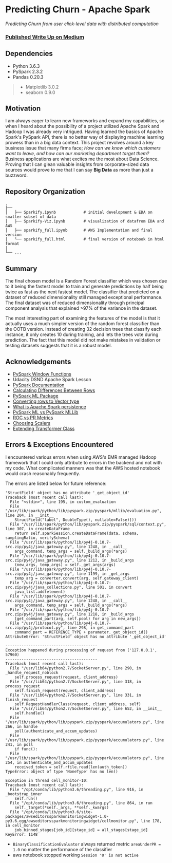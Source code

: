 # Predicting Churn - Apache Spark
*Predicting Churn from user click-level data with distributed computation*

### [Published Write Up on Medium](https://medium.com/@mati.kucz95/predicting-user-churn-apache-spark-8577d433ff8c)

## Dependencies
- Python 3.6.3
- PySpark 2.3.2
- Pandas 0.20.3
> - Matplotlib 3.0.2
> - seaborn 0.9.0

## Motivation
I am always eager to learn new frameworks and expand my capabilities, so when I heard about the possibility of a project utilized Apache Spark and Hadoop I was already very intrigued. Having learned the basics of Apache Spark's PySpark API, there is no better way of displaying machine learning prowess than in a big data context. This project revolves around a key business issue that many firms face; *How can we know which customers want to leave, and how can our marketing department target them?* 
Business applications are what excites me the most about Data Science. Proving that I can glean valuable insights from corporate-sized data sources would prove to me that I can say **Big Data** as more than just a buzzword.

## Repository Organization
   
    .
    ├── 
    │   ├── Sparkify.ipynb            # initial development & EDA on smaller subset of data
    │   ├── Sparkify-Viz.ipynb        # visualization of datafrom EDA and AWS
    │   ├── sparkify_full.ipynb       # AWS Implementation and final version
    │   └── sparkify_full.html        # final version of notebook in html format
    │  
    └── ...

## Summary
The final chosen model is a Random Forest classifier which was chosen due to it being the fastest model to train and generate predictions by half being twice as fast as the next fastest model. The classifier that predicted on a dataset of reduced dimensionality still managed exceptional performance. The final dataset was of reduced dimensionality through principal component analysis that explained >97% of the variance in the dataset.

The most interesting part of examining the features of the model is that it actually uses a much simpler version of the random forest classifier than the OOTB version. Instead of creating 32 decision trees that classify each instance, it only creates 10 during training, and lets the trees vote during prediction. The fact that this model did not make mistakes in validation or testing datasets suggests that it is a robust model.

## Acknowledgements
 - [PySpark Window Functions](https://databricks.com/blog/2015/07/15/introducing-window-functions-in-spark-sql.html)
 - Udacity DSND Apache Spark Lesson
 - [PySpark Documentation](https://spark.apache.org/docs/latest/api/python/index.html)
 - [Calculating Differences Between Rows](https://www.arundhaj.com/blog/calculate-difference-with-previous-row-in-pyspark.html)
 - [PySpark ML Package](http://spark.apache.org/docs/2.4.0/api/python/pyspark.ml.html)
 - [Converting rows to Vector type](https://stackoverflow.com/questions/46791302/pyspark-how-do-i-convert-rows-to-vectors)
 - [What is Apache Spark persistence](https://jaceklaskowski.gitbooks.io/mastering-apache-spark/spark-rdd-caching.html)
 - [PySpark ML vs PySpark MLLib](https://www.quora.com/Why-are-there-two-ML-implementations-in-Spark-ML-and-MLlib-and-what-are-their-different-features)
 - [ROC vs PR Metrics](https://www.kaggle.com/general/7517)
 - [Choosing Scalers](https://scikit-learn.org/stable/auto_examples/preprocessing/plot_all_scaling.html)
 - [Extending Transformer Class](https://stackoverflow.com/questions/32331848/create-a-custom-transformer-in-pyspark-ml)

## Errors & Exceptions Encountered
I encountered various errors when using AWS's EMR managed Hadoop framework that I could only attribute to errors in the backend and not with my code. What complicated manners was that the AWS hosted notebook would crash reasonably frequently.

The errors are listed below for future reference:
```
'StructField' object has no attribute '_get_object_id'
Traceback (most recent call last):
  File "<stdin>", line 195, in custom_evaluation
  File "/usr/lib/spark/python/lib/pyspark.zip/pyspark/mllib/evaluation.py", line 204, in __init__
    StructField("label", DoubleType(), nullable=False)]))
  File "/usr/lib/spark/python/lib/pyspark.zip/pyspark/sql/context.py", line 307, in createDataFrame
    return self.sparkSession.createDataFrame(data, schema, samplingRatio, verifySchema)
  File "/usr/lib/spark/python/lib/py4j-0.10.7-src.zip/py4j/java_gateway.py", line 1248, in __call__
    args_command, temp_args = self._build_args(*args)
  File "/usr/lib/spark/python/lib/py4j-0.10.7-src.zip/py4j/java_gateway.py", line 1212, in _build_args
    (new_args, temp_args) = self._get_args(args)
  File "/usr/lib/spark/python/lib/py4j-0.10.7-src.zip/py4j/java_gateway.py", line 1199, in _get_args
    temp_arg = converter.convert(arg, self.gateway_client)
  File "/usr/lib/spark/python/lib/py4j-0.10.7-src.zip/py4j/java_collections.py", line 501, in convert
    java_list.add(element)
  File "/usr/lib/spark/python/lib/py4j-0.10.7-src.zip/py4j/java_gateway.py", line 1248, in __call__
    args_command, temp_args = self._build_args(*args)
  File "/usr/lib/spark/python/lib/py4j-0.10.7-src.zip/py4j/java_gateway.py", line 1218, in _build_args
    [get_command_part(arg, self.pool) for arg in new_args])
  File "/usr/lib/spark/python/lib/py4j-0.10.7-src.zip/py4j/protocol.py", line 298, in get_command_part
    command_part = REFERENCE_TYPE + parameter._get_object_id()
AttributeError: 'StructField' object has no attribute '_get_object_id'
```

```
----------------------------------------
Exception happened during processing of request from ('127.0.0.1', 57960)
----------------------------------------
Traceback (most recent call last):
  File "/usr/lib64/python2.7/SocketServer.py", line 290, in _handle_request_noblock
    self.process_request(request, client_address)
  File "/usr/lib64/python2.7/SocketServer.py", line 318, in process_request
    self.finish_request(request, client_address)
  File "/usr/lib64/python2.7/SocketServer.py", line 331, in finish_request
    self.RequestHandlerClass(request, client_address, self)
  File "/usr/lib64/python2.7/SocketServer.py", line 652, in __init__
    self.handle()
  File "/usr/lib/spark/python/lib/pyspark.zip/pyspark/accumulators.py", line 266, in handle
    poll(authenticate_and_accum_updates)
  File "/usr/lib/spark/python/lib/pyspark.zip/pyspark/accumulators.py", line 241, in poll
    if func():
  File "/usr/lib/spark/python/lib/pyspark.zip/pyspark/accumulators.py", line 254, in authenticate_and_accum_updates
    received_token = self.rfile.read(len(auth_token))
TypeError: object of type 'NoneType' has no len()
```

```
Exception in thread cell_monitor-10:
Traceback (most recent call last):
  File "/opt/conda/lib/python3.6/threading.py", line 916, in _bootstrap_inner
    self.run()
  File "/opt/conda/lib/python3.6/threading.py", line 864, in run
    self._target(*self._args, **self._kwargs)
  File "/opt/conda/lib/python3.6/site-packages/awseditorssparkmonitoringwidget-1.0-py3.6.egg/awseditorssparkmonitoringwidget/cellmonitor.py", line 178, in cell_monitor
    job_binned_stages[job_id][stage_id] = all_stages[stage_id]
KeyError: 1148
```
- `BinaryClassificationEvaluator` always returned metric `areaUnderPR = 1.0` no matter the performance of the classifier
- aws notebook stopped working `Session '0' is not active`
